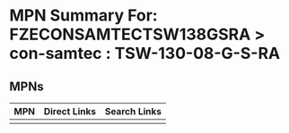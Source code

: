 



# MPN Summary For: FZECONSAMTECTSW138GSRA > con-samtec : TSW-130-08-G-S-RA

## MPNs
  

|MPN|Direct Links|Search Links|
| :--- | :--- | :--- |
||||
